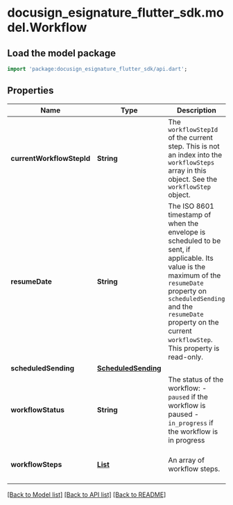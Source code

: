 # docusign_esignature_flutter_sdk.model.Workflow

## Load the model package
```dart
import 'package:docusign_esignature_flutter_sdk/api.dart';
```

## Properties
Name | Type | Description | Notes
------------ | ------------- | ------------- | -------------
**currentWorkflowStepId** | **String** | The `workflowStepId` of the current step. This is not an index into the `workflowSteps` array in this object. See the `workflowStep` object. | [optional] 
**resumeDate** | **String** | The ISO 8601 timestamp of when the envelope is scheduled to be sent, if applicable. Its value is the maximum of the `resumeDate` property on `scheduledSending` and the `resumeDate` property on the current `workflowStep`.  This property is read-only. | [optional] 
**scheduledSending** | [**ScheduledSending**](ScheduledSending.md) |  | [optional] 
**workflowStatus** | **String** | The status of the workflow:  - `paused` if the workflow is paused - `in_progress` if the workflow is in progress | [optional] 
**workflowSteps** | [**List<WorkflowStep>**](WorkflowStep.md) | An array of workflow steps. | [optional] [default to const []]

[[Back to Model list]](../README.md#documentation-for-models) [[Back to API list]](../README.md#documentation-for-api-endpoints) [[Back to README]](../README.md)


